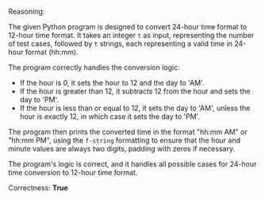 Reasoning:

The given Python program is designed to convert 24-hour time format to 12-hour time format. It takes an integer `t` as input, representing the number of test cases, followed by `t` strings, each representing a valid time in 24-hour format (hh:mm).

The program correctly handles the conversion logic:

- If the hour is 0, it sets the hour to 12 and the day to 'AM'.
- If the hour is greater than 12, it subtracts 12 from the hour and sets the day to 'PM'.
- If the hour is less than or equal to 12, it sets the day to 'AM', unless the hour is exactly 12, in which case it sets the day to 'PM'.

The program then prints the converted time in the format "hh:mm AM" or "hh:mm PM", using the `f-string` formatting to ensure that the hour and minute values are always two digits, padding with zeros if necessary.

The program's logic is correct, and it handles all possible cases for 24-hour time conversion to 12-hour time format.

Correctness: **True**